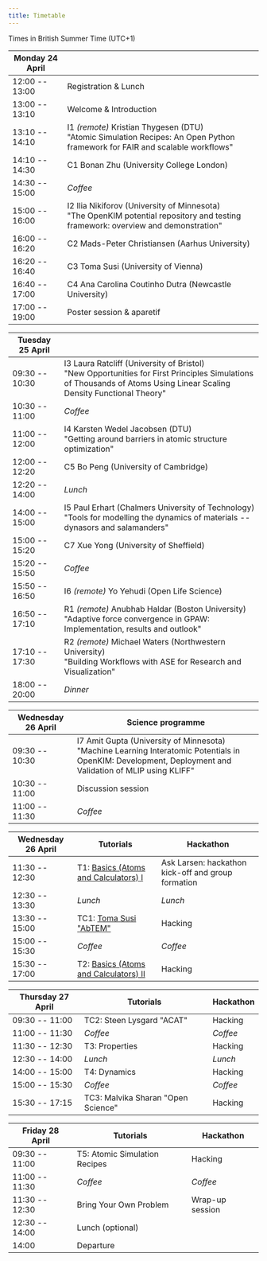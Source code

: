 ```yaml
---
title: Timetable
---
```


Times in British Summer Time  (UTC+1)


| **Monday 24 April** |                                                                                                                                              |
|---------------------|----------------------------------------------------------------------------------------------------------------------------------------------|
| 12:00 -- 13:00      | Registration & Lunch                                                                                                                         |
| 13:00 -- 13:10      | Welcome & Introduction                                                                                                                       |
| 13:10 -- 14:10      | I1 *(remote)* Kristian Thygesen (DTU) <br/> "Atomic Simulation Recipes: An Open Python framework for FAIR and scalable workflows"            |
| 14:10 -- 14:30      | C1 Bonan Zhu (University College London)                                                                                                     |
| 14:30 -- 15:00      | *Coffee*                                                                                                                                     |
| 15:00 -- 16:00      | I2 Ilia Nikiforov (University of Minnesota) <br/>       "The OpenKIM potential repository and testing framework: overview and demonstration" |
| 16:00 -- 16:20      | C2 Mads-Peter Christiansen (Aarhus University)                                                                                               |
| 16:20 -- 16:40      | C3 Toma Susi (University of Vienna)                                                                                                          |
| 16:40 -- 17:00      | C4 Ana Carolina Coutinho Dutra (Newcastle University)                                                                                        |
| 17:00 -- 19:00      | Poster session & aparetif                                                                                                                    |

| **Tuesday 25 April** |                                                                                                                                                                            |
|----------------------|----------------------------------------------------------------------------------------------------------------------------------------------------------------------------|
| 09:30 -- 10:30       | I3 Laura Ratcliff (University of Bristol) <br/> "New Opportunities for First Principles Simulations of Thousands of Atoms Using Linear Scaling Density Functional Theory" |
| 10:30 -- 11:00       | *Coffee*                                                                                                                                                                   |
| 11:00 -- 12:00       | I4 Karsten Wedel Jacobsen (DTU) <br/> "Getting around barriers in atomic structure optimization"                                                                           |
| 12:00 -- 12:20       | C5 Bo Peng (University of Cambridge)                                                                                                                                       |
| 12:20 -- 14:00       | *Lunch*                                                                                                                                                                    |
| 14:00 -- 15:00       | I5 Paul Erhart (Chalmers University of Technology) <br/> "Tools for modelling the dynamics of materials -- dynasors and salamanders"                                       |
| 15:00 -- 15:20       | C7 Xue Yong (University of Sheffield)                                                                                                                                      |
| 15:20 -- 15:50       | *Coffee*                                                                                                                                                                   |
| 15:50 -- 16:50       | I6 *(remote)* Yo Yehudi (Open Life Science)                                                                                                                                |
| 16:50 -- 17:10       | R1 *(remote)* Anubhab Haldar (Boston University) <br/> "Adaptive force convergence in GPAW: Implementation, results and outlook"                                           |
| 17:10 -- 17:30       | R2 *(remote)* Michael Waters (Northwestern University) <br/> "Building Workflows with ASE for Research and Visualization"                                                  |
| 18:00 -- 20:00       | *Dinner*                                                                                                                                                                   |


| **Wednesday 26 April** | Science programme                                                                                                                                                             |
|------------------------|----------------------------------------------------------------------------------------------------------------------------------------------------------------|
| 09:30 -- 10:30         | I7 Amit Gupta (University of Minnesota) <br/> "Machine Learning Interatomic Potentials in OpenKIM: Development, Deployment and Validation of MLIP using KLIFF" |
| 10:30 -- 11:00         | Discussion session                                                                                                                                             |
| 11:00 -- 11:30         | *Coffee*                                                                                                                                                       |

| **Wednesday 26 April** | Tutorials                                             | Hackathon                                          |
|------------------------|-------------------------------------------------------|----------------------------------------------------|
| 11:30 -- 12:30         | T1: [Basics (Atoms and Calculators) I](https://ase-workshop-2023.github.io/tutorial/)  | Ask Larsen: hackathon kick-off and group formation |
| 12:30 -- 13:30         | *Lunch*                                               | *Lunch*                                            |
| 13:30 -- 15:00         | TC1: [Toma Susi "AbTEM"](https://abtem.github.io/doc) | Hacking                                            |
| 15:00 -- 15:30         | *Coffee*                                              | *Coffee*                                           |
| 15:30 -- 17:00         | T2: [Basics (Atoms and Calculators) II](https://ase-workshop-2023.github.io/tutorial/) | Hacking                                            |

| **Thursday 27 April** | Tutorials                          | Hackathon |
|-----------------------|------------------------------------|-----------|
| 09:30 -- 11:00        | TC2: Steen Lysgard "ACAT"          | Hacking   |
| 11:00 -- 11:30        | *Coffee*                           | *Coffee*  |
| 11:30 -- 12:30        | T3: Properties                     | Hacking   |
| 12:30 -- 14:00        | *Lunch*                            | *Lunch*   |
| 14:00 -- 15:00        | T4: Dynamics                       | Hacking   |
| 15:00 -- 15:30        | *Coffee*                           | *Coffee*  |
| 15:30 -- 17:15        | TC3: Malvika Sharan "Open Science" | Hacking   |


| **Friday 28 April** | Tutorials                     | Hackathon       |
|---------------------|-------------------------------|-----------------|
| 09:30 -- 11:00      | T5: Atomic Simulation Recipes | Hacking         |
| 11:00 -- 11:30      | *Coffee*                      | *Coffee*        |
| 11:30 -- 12:30      | Bring Your Own Problem        | Wrap-up session |
| 12:30 -- 14:00      | Lunch (optional)              |                 |
| 14:00               | Departure                     |                 |
